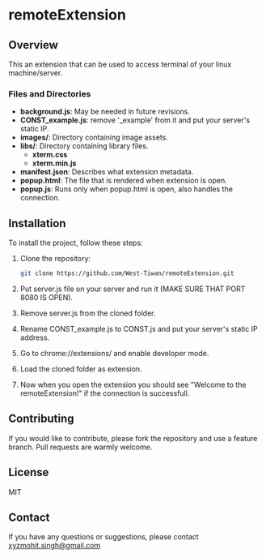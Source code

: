 # remoteExtension

## Overview
This an extension that can be used to access terminal of your linux machine/server.


### Files and Directories
- **background.js**: May be needed in future revisions.
- **CONST_example.js**: remove '_example' from it and put your server's static IP.
- **images/**: Directory containing image assets.
- **libs/**: Directory containing library files.
  - **xterm.css**
  - **xterm.min.js**
- **manifest.json**: Describes what extension metadata.
- **popup.html**: The file that is rendered when extension is open.
- **popup.js**: Runs only when popup.html is open, also handles the connection.

## Installation
To install the project, follow these steps:

1. Clone the repository:
    ```sh
    git clone https://github.com/West-Tiwan/remoteExtension.git
    ```
2. Put server.js file on your server and run it (MAKE SURE THAT PORT 8080 IS OPEN).

3. Remove server.js from the cloned folder.

4. Rename CONST_example.js to CONST.js and put your server's static IP address.

5. Go to chrome://extensions/ and enable developer mode.

6. Load the cloned folder as extension.

7. Now when you open the extension you should see "Welcome to the remoteExtension!" if the connection is successfull.  

## Contributing
If you would like to contribute, please fork the repository and use a feature branch. Pull requests are warmly welcome.

## License
MIT

## Contact
If you have any questions or suggestions, please contact xyzmohit.singh@gmail.com